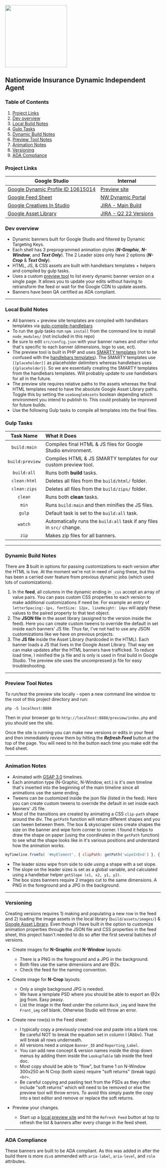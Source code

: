 <img src="http://nwemailhost.com/img/fays2018/logo_2x.png" alt="" width="200"/>

## Nationwide Insurance Dynamic Independent Agent 

### Table of Contents
1. [Project Links](#project-links)
2. [Dev overview](#dev-overview)
3. [Local Build Notes](#local-build-notes)
4. [Gulp Tasks](#gulp-tasks)
5. [Dynamic Build Notes](#dynamic-build-notes)
6. [Preview Tool Notes](#preview-tool-notes)
7. [Animation Notes](#animation-notes)
8. [Versioning](#versioning)
9. [ADA Compliance](#ada-compliance)


### Project Links

Google Studio | Internal
-------------|-----------
[Google Dynamic Profile ID&nbsp;10615014](https://www.google.com/doubleclick/studio/#ContentManagement/ProfileGuides:id=10024964&pr=10671564) | [Preview site](https://www.campaign.hogarthww.digital/ctus-nationwide/nationwide-h216652/preview/)
[Google Feed Sheet](https://docs.google.com/spreadsheets/d/19fokeHLH4s2s-O4h7hFQtM_xMMeHfnpYio12QXpGBco/edit?usp=sharing) | [NW Dynamic Portal](https://app.smartsheet.com/b/publish?EQBCT=70380f11c65145f0877331e26abd1ab4)
[Google Creatives In&nbsp;Studio](https://www.google.com/doubleclick/studio/#campaign:campaignId=60276429&advertiserId=42896968&ownerId=300648) | [JIRA - Main Build](https://hogarthdigital.atlassian.net/browse/CTUS-423)
[Google&nbsp;Asset&nbsp;Library](###) | [JIRA - Q2 22 Versions](https://hogarthdigital.atlassian.net/browse/CTUS-535)

### Dev overview

- Dynamic banners built for Google Studio and filtered by Dynamic Targeting Keys.
- Each shell has 3 preprogrammed animation styles (___N-Graphic___, ___N-Window___, and ___Text Only___). The 2 Leader sizes only have 2 options (___N-Crop___ & ___Text Only___).
- HTML, JS, & CSS assets are built with handlebars templates + helpers and compiled by gulp tasks.
- Uses a custom [preview tool](https://www.campaign.hogarthww.digital/ctus-nationwide/nationwide-h216652/preview/) to list every dynamic banner version on a single page. It allows you to update your edits without having to retransform the feed or wait for the Google CDN to update assets.
- Banners have been QA certified as ADA compliant.
---

### Local Build Notes

- All banners + preview site templates are compiled with handlebars templates via [gulp-compile-handlebars](https://www.npmjs.com/package/gulp-compile-handlebars)
- To run the gulp tasks run `npm install` from the command line to install `node_modules/` (not included in this repo)
- Be sure to edit `src/config.json` with your banner names and other infor that's specific to each banner (dimensions, logo to use, ect). 
- The preview tool is built in PHP and uses [SMARTY templates](https://www.smarty.net/) (not to be confused with the [handlebars templates](https://handlebarsjs.com)). The SMARTY templates use `[[placeholder]]` as placeholder delimiters  whereas handlebars uses `{{placeholder}}`. So we are essentially creating the SMARTY templates from the handlebars templates. Will probably update to use handlebars for all in the future.
- The preview site requires relative paths to the assets whereas the final HTML templates need to have the absolute Google Asset Library paths. Toggle this by setting the `useGoogleAssets` boolean depending which environment you intend to publish to. This could probably be improved for future builds.
- Use the following Gulp tasks to compile all templates into the final files.

### Gulp Tasks

| Task Name | What it Does
| :----: | :---
|`build:main` | Compiles final HTML & JS files for Google Studio environment.
|`build:preview` | Compiles HTML & JS SMARTY templates for our custom preview tool.
|`build:all` | Runs both **build** tasks.
|`clean:html` | Deletes all files from the `build/html/` folder.
|`clean:zips` | Deletes all files from the `build/zips/` folder.
|`clean` | Runs both **clean** tasks.
|`min` | Runs `build:main` and then minifies the JS files.
|`gulp` | Default task is set to the `build:all` task.
|`watch` | Automatically runs the `build:all` task if any files in `src/` change.
|`zip` | Makes zip files for all banners.

---
### Dynamic Build Notes

There are **3** built in options for passing customizations to each version after the HTML is live. At the moment we're not in need of using these, but this has been a carried over feature from previous dynamic jobs (which used lots of customizations).
1. In the **feed**, all columns in the dynamic ending in `_css` accept an array of value pairs. You can pass custom CSS properties to each version to make additional customizations if need be. For example an entry of `letterSpacing:-1px, fontSize: 12px, lineHeight: 14px` will apply these values to the paired property to that text object.
2. The **JSON file** in the asset library (assigned to the version inside the feed). Here you can create custom tweens to override the default in set inside each banners' JS file. Thus far, I've not had to use any JSON customizations like we have on previous projects.
3. The **JS file** inside the Asset Library (hardcoded in the HTML). Each banner loads a JS that lives in the Google Asset Library. That way we can make updates after the HTML banners have trafficked. To reduce load time, I minified the js file and is only is used in final build in Google Studio. The preview site uses the uncompressed js file for easy troubleshooting.

---
### Preview Tool Notes
To run/test the preview site locally - open a new command line window to the root of this project directory and run:
```cli
php -S localhost:8888
```
Then in your browser go to `http://localhost:8888/preview/index.php` and you should see the site.

Once the site is running you can make new versions or edits in your feed and then immediately review them by hitting the ___Refresh Feed___ button at the top of the page. You will need to hit the button each time you make edit the feed sheet.

---
### Animation Notes

- Animated with [GSAP 3.0](https://greensock.com/gsap/) timelines.
- Each animation type (N-Graphic, N-Window, ect.) is it's own timeline that's inserted into the beginning of the main timeline since all animations use the same ending.
- Tweens can be customized inside the json file (listed in the feed). Here you can create custom tweens to override the default in set inside each banners' JS file.
- Most of the transitions are created by animating a CSS `clip-path` shape around the div. The `getPath` function will return different shapes and you can tween between them. The box & skyscraper sizes create shapes the size on the banner and wipe form corner to corner. I found it helps to draw the shape on paper (using the coordinates in the `getPath` function) to see what the shape looks like in it's various positions and understand how the animation works.
```javascript
myTimeline.fromTo( '#myElement', { clipPath: getPath('wipeInEnd') }, { clipPath: getPath('wipeOutToLeft') })
````
- The leader sizes wipe from side to side using a shape with a set slope.
- The slope on the leader sizes is set as a global variable, and calculated using a handlebar helper `getSlope (x1, x2, y1, y2)`.
- The box sizes banners require 2 images cut to the same dimensions. A PNG in the foreground and a JPG in the background.

---
### Versioning
Creating versions requires 1) making and populating a new row in the feed and 2) loading the image assets in the local library (`build/assets/images/`) & [Google&nbsp;Asset&nbsp;Library](###). Even though I have built in the option to customize animation properties through the JSON file and CSS properties in the feed sheet, this project hasn't needed to do so after the first several batches of versions.

- Create images for **N-Graphic** and **N-Window** layouts:
    - There is a PNG in the foreground and a JPG in the background. 
    - Both files use the same dimensions and are @2x. 
    - Check the feed for the naming convention.

- Create image for **N-Crop** layouts:
    - Only a single background JPG is needed. 
    - We have a template PSD where you should be able to export an @2x jpg from. Easy peasy. 
    - List the image in the feed under the column `Back_img` and leave the `Front_img` cell blank. Otherwise Studio will throw an error.

- Create new row(s) in the Feed sheet:
	- I typically copy a previously created row and paste into a blank row. Be careful NOT to break the equation set in column I (Abbv). That will break all rows underneath.
  - All versions need a unique `Banner_ID` and `Reporting_Label`. 
  - You can add new concept & version names inside the drop down menus by adding them inside the `LookupTable` tab inside the feed doc.
  - Most copy should be able to "flow", but frame 1 on N-Window 300x250 an N Crop (both sizes) require "soft returns" (break tags) `<br>`.
  - Be careful copying and pasting text from the PSDs as they often include "soft returns" which will need to be removed or else the preview tool will throw errors. To avoid this simply paste the copy into a text editor and remove or replace the soft returns.
- Preview your changes.
  - Start up a [local preview site](#preview-tool-notes) and hit the `Refresh Feed` button at top to refresh the list & banners after every change in the feed sheet.

---
### ADA Compliance
These banners are built to be ADA compliant. As this was added in after the build there is more `div`s ammended with `aria-label`, `aria-level`, and `role` attributes.     
